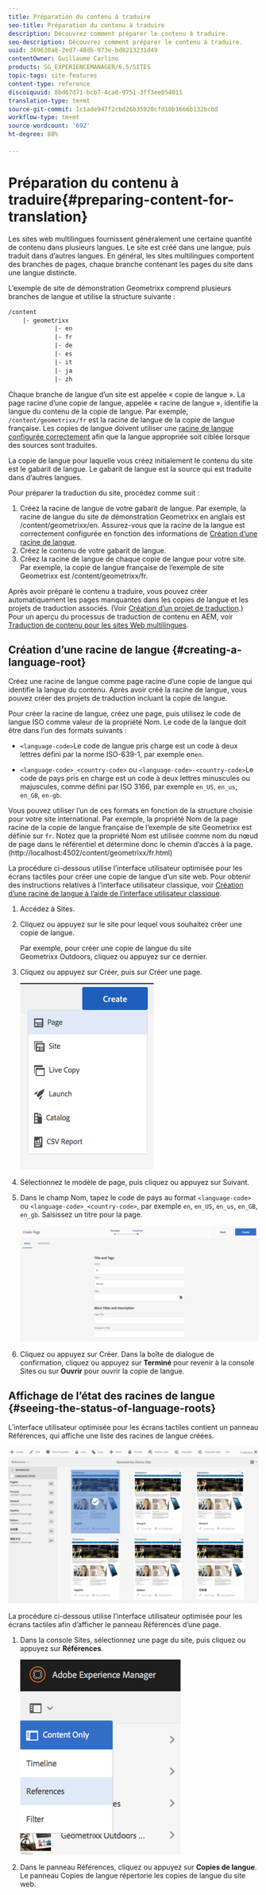 ```yaml
---
title: Préparation du contenu à traduire
seo-title: Préparation du contenu à traduire
description: Découvrez comment préparer le contenu à traduire.
seo-description: Découvrez comment préparer le contenu à traduire.
uuid: 369630a8-2ed7-48db-973e-bd8213231d49
contentOwner: Guillaume Carlino
products: SG_EXPERIENCEMANAGER/6.5/SITES
topic-tags: site-features
content-type: reference
discoiquuid: 8bd67d71-bcb7-4ca0-9751-3ff3ee054011
translation-type: tm+mt
source-git-commit: 1c1ade947f2cbd26b35920cfd10b1666b132bcbd
workflow-type: tm+mt
source-wordcount: '692'
ht-degree: 88%

---
```



# Préparation du contenu à traduire{#preparing-content-for-translation}

Les sites web multilingues fournissent généralement une certaine quantité de contenu dans plusieurs langues. Le site est créé dans une langue, puis traduit dans d’autres langues. En général, les sites multilingues comportent des branches de pages, chaque branche contenant les pages du site dans une langue distincte.

L’exemple de site de démonstration Geometrixx comprend plusieurs branches de langue et utilise la structure suivante :

```xml
/content
    |- geometrixx
             |- en
             |- fr
             |- de
             |- es
             |- it
             |- ja
             |- zh
```

Chaque branche de langue d’un site est appelée « copie de langue ». La page racine d’une copie de langue, appelée « racine de langue », identifie la langue du contenu de la copie de langue. Par exemple, `/content/geometrixx/fr` est la racine de langue de la copie de langue française. Les copies de langue doivent utiliser une [racine de langue configurée correctement](/help/sites-administering/tc-prep.md#creating-a-language-root) afin que la langue appropriée soit ciblée lorsque des sources sont traduites.

La copie de langue pour laquelle vous créez initialement le contenu du site est le gabarit de langue. Le gabarit de langue est la source qui est traduite dans d’autres langues.

Pour préparer la traduction du site, procédez comme suit :

1. Créez la racine de langue de votre gabarit de langue. Par exemple, la racine de langue du site de démonstration Geometrixx en anglais est /content/geometrixx/en. Assurez-vous que la racine de la langue est correctement configurée en fonction des informations de [Création d’une racine de langue](/help/sites-administering/tc-prep.md#creating-a-language-root).
1. Créez le contenu de votre gabarit de langue.
1. Créez la racine de langue de chaque copie de langue pour votre site. Par exemple, la copie de langue française de l’exemple de site Geometrixx est /content/geometrixx/fr.

Après avoir préparé le contenu à traduire, vous pouvez créer automatiquement les pages manquantes dans les copies de langue et les projets de traduction associés. (Voir [Création d’un projet de traduction](/help/sites-administering/tc-manage.md).) Pour un aperçu du processus de traduction de contenu en AEM, voir [Traduction de contenu pour les sites Web multilingues](/help/sites-administering/translation.md).

## Création d’une racine de langue {#creating-a-language-root}

Créez une racine de langue comme page racine d’une copie de langue qui identifie la langue du contenu. Après avoir créé la racine de langue, vous pouvez créer des projets de traduction incluant la copie de langue.

Pour créer la racine de langue, créez une page, puis utilisez le code de langue ISO comme valeur de la propriété Nom. Le code de la langue doit être dans l’un des formats suivants :

* `<language-code>`Le code de langue pris charge est un code à deux lettres défini par la norme ISO-639-1, par exemple en`en`.

* `<language-code>_<country-code>` ou  `<language-code>-<country-code>`Le code de pays pris en charge est un code à deux lettres minuscules ou majuscules, comme défini par ISO 3166, par exemple  `en_US`,  `en_us`,  `en_GB`,  `en-gb`.

Vous pouvez utiliser l’un de ces formats en fonction de la structure choisie pour votre site international.  Par exemple, la propriété Nom de la page racine de la copie de langue française de l’exemple de site Geometrixx est définie sur `fr`. Notez que la propriété Nom est utilisée comme nom du nœud de page dans le référentiel et détermine donc le chemin d’accès à la page. (http://localhost:4502/content/geometrixx/fr.html)

La procédure ci-dessous utilise l’interface utilisateur optimisée pour les écrans tactiles pour créer une copie de langue d’un site web. Pour obtenir des instructions relatives à l’interface utilisateur classique, voir [Création d’une racine de langue à l’aide de l’interface utilisateur classique](/help/sites-administering/tc-lroot-classic.md).

1. Accédez à Sites.
1. Cliquez ou appuyez sur le site pour lequel vous souhaitez créer une copie de langue.

   Par exemple, pour créer une copie de langue du site Geometrixx Outdoors, cliquez ou appuyez sur ce dernier.

1. Cliquez ou appuyez sur Créer, puis sur Créer une page.

   ![chlimage_1-21](assets/chlimage_1-21a.png)

1. Sélectionnez le modèle de page, puis cliquez ou appuyez sur Suivant.
1. Dans le champ Nom, tapez le code de pays au format `<language-code>` ou `<language-code>_<country-code>`, par exemple `en`, `en_US`, `en_us`, `en_GB`, `en_gb`. Saisissez un titre pour la page.

   ![chlimage_1-22](assets/chlimage_1-22a.png)

1. Cliquez ou appuyez sur Créer. Dans la boîte de dialogue de confirmation, cliquez ou appuyez sur **Terminé** pour revenir à la console Sites ou sur **Ouvrir** pour ouvrir la copie de langue.

## Affichage de l’état des racines de langue  {#seeing-the-status-of-language-roots}

L’interface utilisateur optimisée pour les écrans tactiles contient un panneau Références, qui affiche une liste des racines de langue créées.

![chlimage_1-23](assets/chlimage_1-23a.png)

La procédure ci-dessous utilise l’interface utilisateur optimisée pour les écrans tactiles afin d’afficher le panneau Références d’une page.

1. Dans la console Sites, sélectionnez une page du site, puis cliquez ou appuyez sur **Références**.

   ![chlimage_1-24](assets/chlimage_1-24a.png)

1. Dans le panneau Références, cliquez ou appuyez sur **Copies de langue**. Le panneau Copies de langue répertorie les copies de langue du site web.


